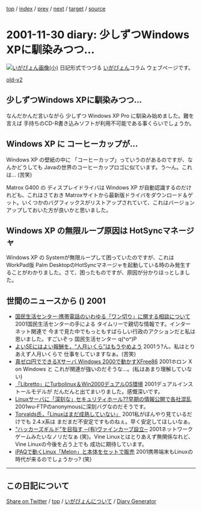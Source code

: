 [top](../index.html) 
 / [index](index.html) 
 / [prev](ig011129.html) 
 / [next](ig011202.html) 
 / [target](https://igapyon.github.io/diary/2001/ig011130.html) 
 / [source](https://github.com/igapyon/diary/blob/gh-pages/2001/ig011130.src.md) 

2001-11-30 diary: 少しずつWindows XPに馴染みつつ…
=====================================================================================================
[![いがぴょん画像(小)](https://igapyon.github.io/diary/images/iga200306s.jpg "いがぴょん")](https://igapyon.github.io/diary/memo/memoigapyon.html) 日記形式でつづる [いがぴょん](https://igapyon.github.io/diary/memo/memoigapyon.html)コラム ウェブページです。

[old-v2](ig011130-orig.html)

## 少しずつWindows XPに馴染みつつ…

なんだかんだ言いながら 少しずつ Windows XP Pro に馴染み始めました。難を言えば 手持ちのCD-R書き込みソフトが利用不可能である事くらいでしょうか。


## Windows XP に コーヒーカップが…

Windows XP の壁紙の中に 「コーヒーカップ」っていうのがあるのですが、なんかどうしても Javaの世界のコーヒーカップロゴに似ています。う～ん。これは…
(苦笑)

Matrox G400 の ディスプレイドライバは Windows XP が自動認識するのだけれども、これはさておき
Matroxサイトから最新版ドライバをダウンロード＆ゲット。いくつかのバグフィックスがリストアップされていて、これはバージョンアップしておいた方が良いかと思いました。

## Windows XP の無限ループ原因は HotSyncマネージャ

Windows XP の Systemが無限ループして困っていたのですが、これは WorkPad版
Palm DesktopのHotSyncマネージャを起動している時のみ発生することがわかりました。さて、困ったものですが、原因が分かりほっとしました。

## 世間のニュースから () 2001

* [国民生活センター:携帯電話のいわゆる「ワン切り」に関する相談について](http://www.kokusen.go.jp/soudan/now/keitai.html)  2001国民生活センターの手による タイムリーで親切な情報です。インターネット関連で 今まで見た中でもっともすばらしい行政のアクションだと私は思いました。すごいぞっ 国民生活センター q(^o^)P
* [よいSEにはよい報酬を，“人月いくら”はもうやめよう](http://itpro.nikkeibp.co.jp/free/ITPro/OPINION/20011118/1/)  2001う?ん。私はとりあえず人月いくらで 仕事をしていますなぁ。(苦笑)
* [真ゼロ円でできるXサーバ Windows 2000で動かすXFree86](http://www.atmarkit.co.jp/flinux/special/cygwin/cygwin01a.html)  2001ホロン X on Windows と これが関連が強いのだそうな…。(私はあまり理解していない)
* [「Libretto」にTurbolinux＆Win2000デュアルOS環境](http://www.zdnet.co.jp/news/bursts/0111/29/toshibadme.html)  2001デュアルインストールモデルが だんだんと出てまいりました。感慨深いです。
* [Linuxサーバに「深刻な」セキュリティホール??早期の情報公開で各社混乱](http://www.zdnet.co.jp/enterprise/0111/29/01112907.html)  2001wu-FTPのanonymousに深刻バグなのだそうです。
* [Torvalds氏，「Linuxはまだ成熟していない」](http://www.zdnet.co.jp/news/0111/28/b_1127_17.html)  2001私がぼんやり見ているだけでも 2.4.x系は まだまだ不安定ですものねぇ。早く安定してほしいなぁ。
* [“ハッカーズギルド”を目指す ─(有)ヴァインカーブ設立─](http://linux.ascii24.com/linux/news/today/2001/11/29/631652-000.html)  2001ネットワークゲームみたいなノリだなぁ (笑)。Vine Linuxとはとりあえず無関係なれど、Vine Linuxの今後を占う上でも 成功に期待しています。
* [iPAQで動くLinux「Melon」と本体をセットで販売](http://www.zdnet.co.jp/news/bursts/0111/29/melon.html)  2001携帯端末もLinuxの時代が来るのでしょうかっ? (笑)


----------------------------------------------------------------------------------------------------

## この日記について

[Share on Twitter](https://twitter.com/intent/tweet?hashtags=igapyon%2Cdiary%2C%E3%81%84%E3%81%8C%E3%81%B4%E3%82%87%E3%82%93&text=%E5%B0%91%E3%81%97%E3%81%9A%E3%81%A4Windows+XP%E3%81%AB%E9%A6%B4%E6%9F%93%E3%81%BF%E3%81%A4%E3%81%A4%E2%80%A6&url=https%3A%2F%2Figapyon.github.io%2Fdiary%2F2001%2Fig011130.html) / [top](../index.html) / [いがぴょんについて](https://igapyon.github.io/diary/memo/memoigapyon.html) / [Diary Generator](https://github.com/igapyon/igapyonv3)
